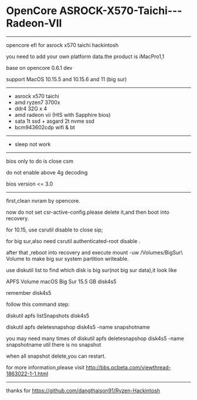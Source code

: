 # OpenCore ASROCK-X570-Taichi---Radeon-VII

----

opencore efi for asrock x570 taichi hackintosh

you need to add your own platform data.the product is iMacPro1,1

base on opencore 0.6.1 dev

support MacOS 10.15.5 and 10.15.6 and 11 (big sur)

----
+ asrock x570 taichi
+ amd ryzen7 3700x
+ ddr4 32G x 4
+ amd radeon vii (HIS with Sapphire bios)
+ sata 1t ssd + asgard 2t nvme ssd
+ bcm943602cdp wifi & bt

----
+ sleep not work

----
bios only to do is close csm

do not enable above 4g decoding

bios version <= 3.0

----

first,clean nvram by opencore.

now do not set csr-active-config.please delete it,and then boot into recovery.

for 10.15, use csrutil disable to close sip;

for big sur,also need csrutil authenticated-root disable . 

after that ,reboot into recovery and execute mount -uw /Volumes/BigSur\ Volume to make big sur system partition writeable.

use diskutil list to find which disk is big sur(not big sur data),it look like 

APFS Volume ⁨macOS Big Sur⁩           15.5 GB    disk4s5

remember disk4s5

follow this command step:

diskutil apfs listSnapshots disk4s5

diskutil apfs deletesnapshop  disk4s5 -name snapshotname

you may need many times of diskutil apfs deletesnapshop  disk4s5 -name snapshotname util there is no snapshot

when all snapshot delete,you can restart.

for more information,please visit http://bbs.pcbeta.com/viewthread-1863022-1-1.html

----

thanks for https://github.com/dangthaison91/Ryzen-Hackintosh
